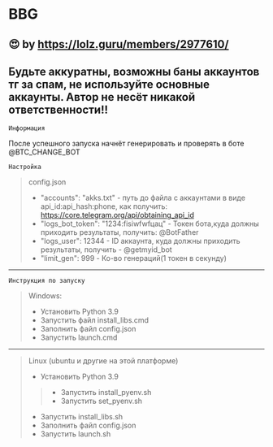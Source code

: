 # BBG
:heart_eyes: by https://lolz.guru/members/2977610/     
----
Будьте аккуратны, возможны баны аккаунтов тг за спам, не используйте основные аккаунты.
Автор не несёт никакой ответственности!!
----
    Информация
После успешного запуска начнёт генерировать и проверять в боте @BTC_CHANGE_BOT

    Настройка
> config.json
> - "accounts": "akks.txt"  - путь до файла с аккаунтами в виде api_id:api_hash:phone, как получить: https://core.telegram.org/api/obtaining_api_id
> - "logs_bot_token": "1234:fisiwfwfцац" - Токен бота,куда должны приходить результаты, получить: @BotFather
> - "logs_user": 12344 - ID аккаунта, куда должны приходить результаты, получить - @getmyid_bot       
> - "limit_gen": 999 - Ко-во генераций(1 токен в секунду)
-----
    Инструкция по запуску

> Windows:
> - Установить Python 3.9
> - Запустить файл install_libs.cmd
> - Заполнить файл config.json
> - Запустить launch.cmd
-----
>Linux (ubuntu и другие на этой платформе)
> - Установить Python 3.9 
>> - Запустить install_pyenv.sh
>> - Запустить set_pyenv.sh
> - Запустить install_libs.sh
> - Заполнить файл config.json
> - Запустить launch.sh
